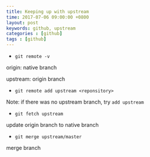```yaml
---
title: Keeping up with upstream
time: 2017-07-06 09:00:00 +0800
layout: post
keywords: github, upstream
categories : [github]
tags : [github]
---
```


- `git remote -v`

 origin: native branch

 upstream: origin branch

- `git remote add upstream <reponsitory>`
 
 Note: if there was no upstream branch, try `add upstream`

- `git fetch upstream`

 update origin branch to native branch

- `git merge upstream/master`

 merge branch